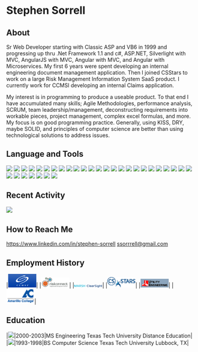 # Stephen Sorrell

## About

Sr Web Developer starting with Classic ASP and VB6 in 1999 and progressing up thru .Net Framework 1.1 and c#, ASP.NET, Silverlight with MVC, AngularJS with MVC, Angular with MVC, and Angular with Microservices.  My first 6 years were spent developing an internal engineering document management application.  Then I joined CSStars to work on a large Risk Management Information System SaaS product.  I currently work for CCMSI developing an internal Claims application.

My interest is in programming to produce a useable product.  To that end I have accumulated many skills; Agile Methodologies, performance analysis, SCRUM, team leadership/management, deconstructing requirements into workable pieces, project management, complex excel formulas, and more.  My focus is on good programming practice.  Generally, using KISS, DRY, maybe SOLID, and principles of computer science are better than using technological solutions to address issues.

## Language and Tools

![](https://img.shields.io/badge/HTML-239120?style=for-the-badge&logo=html5&logoColor=white)
![](https://img.shields.io/badge/JavaScript-F7DF1E?style=for-the-badge&logo=javascript&logoColor=black)
![](https://img.shields.io/badge/Node.js-43853D?style=for-the-badge&logo=node.js&logoColor=white)
![](https://img.shields.io/badge/CSS3-1572B6?style=for-the-badge&logo=css3&logoColor=white)
![](https://img.shields.io/badge/Sass-CC6699?style=for-the-badge&logo=sass&logoColor=white)
![](https://img.shields.io/badge/Xamarin-3498DB?style=for-the-badge&logo=xamarin&logoColor=white)
![](https://img.shields.io/badge/C%23-239120?style=for-the-badge&logo=c-sharp&logoColor=white)
![](https://img.shields.io/badge/TypeScript-007ACC?style=for-the-badge&logo=typescript&logoColor=white)
![](https://img.shields.io/badge/Angular-DD0031?style=for-the-badge&logo=angular&logoColor=white)
![](https://img.shields.io/badge/AngularJS-E23237?style=for-the-badge&logo=angularjs&logoColor=white)
![](https://img.shields.io/badge/SQL-yellow?style=for-the-badge&logo=sql&logoColor=white)
![](https://img.shields.io/badge/VBScript-green?style=for-the-badge&logo=vbscript&logoColor=white)
![](https://img.shields.io/badge/Farpoint-orange?style=for-the-badge&logo=farpoint&logoColor=white)
![](https://img.shields.io/badge/excel-blue?style=for-the-badge&logo=microsoftexcel&logoColor=white)
![](https://img.shields.io/badge/silverlight-grey?style=for-the-badge&logo=silverlight&logoColor=white)
![](https://img.shields.io/badge/.NET-5C2D91?style=for-the-badge&logo=dotnet&logoColor=white)
![](https://img.shields.io/badge/color_computer_3-blue?style=for-the-badge&logo=tandy&logoColor=white)
![](https://img.shields.io/badge/oracle-grey?style=for-the-badge&logo=oracle&logoColor=white)
![](https://img.shields.io/badge/asp-purple?style=for-the-badge&logo=asp&logoColor=white)
![](https://img.shields.io/badge/visual_basic-blue?style=for-the-badge&logo=microsoft&logoColor=white)
![](https://img.shields.io/badge/installshield_X-yellow?style=for-the-badge&logo=installshield&logoColor=white)
![](https://img.shields.io/badge/nunit-green?style=for-the-badge&logo=nunit&logoColor=white)
![](https://img.shields.io/badge/xamarin-blue?style=for-the-badge&logo=xamarin&logoColor=white)
![](https://img.shields.io/badge/jira-orange?style=for-the-badge&logo=jira&logoColor=white)
![](https://img.shields.io/badge/agile-yellow?style=for-the-badge&logo=agile&logoColor=white)
![](https://img.shields.io/badge/TeamCity-blue?style=for-the-badge&logo=teamcity&logoColor=white)
![](https://img.shields.io/badge/vs_code-blue?style=for-the-badge&logo=visual-studio-code&logoColor=white)
![](https://img.shields.io/badge/visual_interdev-red?style=for-the-badge&logo=visual-interdev&logoColor=white)
![](https://img.shields.io/badge/visual_studio-g?style=for-the-badge&logo=visual-studio&logoColor=white)
![](https://img.shields.io/badge/ajax-pink?style=for-the-badge&logo=ajax&logoColor=white)
![](https://img.shields.io/badge/git-blue?style=for-the-badge&logo=git&logoColor=white)
![](https://img.shields.io/badge/subversion-purple?style=for-the-badge&logo=subversion&logoColor=white)

## Recent Activity

![](https://github-readme-stats.vercel.app/api?username=ssorrrell&theme=light)

## How to Reach Me

<https://www.linkedin.com/in/stephen-sorrell>
<ssorrrell@gmail.com>

## Employment History

|<img src="https://raw.githubusercontent.com/ssorrrell/ssorrrell/main/CCMSI-logo-bar-box1.png" width="75">|
|<img src="https://raw.githubusercontent.com/ssorrrell/ssorrrell/main/RiskonnectLogo.jpg" width="75">|
|<img src="https://raw.githubusercontent.com/ssorrrell/ssorrrell/main/Marsh-ClearSight.png" width="75">|
|<img src="https://raw.githubusercontent.com/ssorrrell/ssorrrell/main/csstarslogonew3.gif" width="75">|
|<img src="https://raw.githubusercontent.com/ssorrrell/ssorrrell/main/ueswirl_2001.gif" width="75">|
|<img src="https://raw.githubusercontent.com/ssorrrell/ssorrrell/main/Amarillo%20College%20Logo.png" width="75">|

## Education

|<img src="https://www.depts.ttu.edu/_ttu-template/2017/img/dbl__T.svg" width="50">|2000-2003|MS Engineering Texas Tech University Distance Education|
|<img src="https://www.depts.ttu.edu/_ttu-template/2017/img/dbl__T.svg" width="50">|1993-1998|BS Computer Science Texas Tech University Lubbock, TX|

